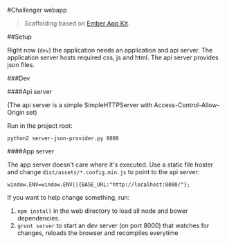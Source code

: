 #Challenger webapp

> Scaffolding based on [Ember App Kit](http://iamstef.net/ember-app-kit/).

##Setup

Right now (`dev`) the application needs an application and api server.
The application server hosts required css, js and html.
The api server provides json files.

###Dev

####Api server

(The api server is a simple SimpleHTTPServer with Access-Control-Allow-Origin set)

Run in the project root:

```
python2 server-json-provider.py 8080
```

####App server

The app server doesn't care where it's executed. Use a static file hoster and change `dist/assets/*.config.min.js` to point to the api server:

```
window.ENV=window.ENV||{BASE_URL:"http://localhost:8080/"};
```

If you want to help change something, run:

1. `npm install` in the web directory to load all node and bower dependencies.
2. `grunt server` to start an dev server (on port 8000) that watches for changes, reloads the browser and recompiles everytime